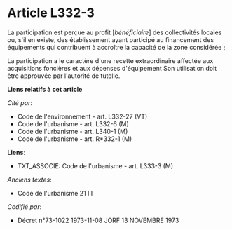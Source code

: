 # Article L332-3

La participation est perçue au profit [*bénéficiaire*] des collectivités locales ou, s'il en existe, des établissement ayant
participé au financement des équipements qui contribuent à accroître la capacité de la zone considérée ;

La participation a le caractère d'une recette extraordinaire affectée aux acquisitions foncières et aux dépenses d'équipement
Son utilisation doit être approuvée par l'autorité de tutelle.

**Liens relatifs à cet article**

_Cité par_:

  - Code de l'environnement - art. L332-27 (VT)
  - Code de l'urbanisme - art. L332-6 (M)
  - Code de l'urbanisme - art. L340-1 (M)
  - Code de l'urbanisme - art. R*332-1 (M)

**Liens**:

  - TXT_ASSOCIE: Code de l'urbanisme - art. L333-3 (M)

_Anciens textes_:

  - Code de l'urbanisme 21 III

_Codifié par_:

  - Décret n°73-1022 1973-11-08 JORF 13 NOVEMBRE 1973
